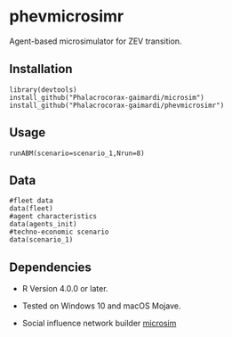 # phevmicrosimr

<!-- badges: start -->
<!-- badges: end -->

Agent-based microsimulator for ZEV transition. 

## Installation

```
library(devtools)
install_github("Phalacrocorax-gaimardi/microsim")
install_github("Phalacrocorax-gaimardi/phevmicrosimr")
```

## Usage
```
runABM(scenario=scenario_1,Nrun=8)
```


## Data

```
#fleet data
data(fleet)
#agent characteristics
data(agents_init)
#techno-economic scenario
data(scenario_1)
```

## Dependencies

- R Version 4.0.0 or later.

- Tested on Windows 10 and macOS Mojave.

- Social influence network builder [microsim](https://github.com/Phalacrocorax-gaimardi/microsim)

